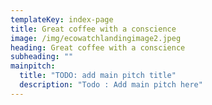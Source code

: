 ```yaml
---
templateKey: index-page
title: Great coffee with a conscience
image: /img/ecowatchlandingimage2.jpeg
heading: Great coffee with a conscience
subheading: ""
mainpitch:
  title: "TODO: add main pitch title"
  description: "Todo : Add main pitch here"
---
```

